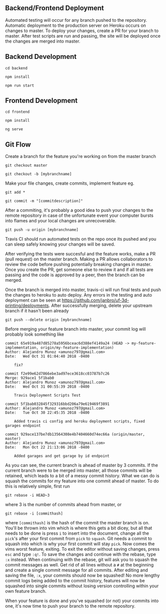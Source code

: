 
## Backend/Frontend Deployment
Automated testing will occur for any branch pushed to the repository. Automatic deployment to the production server on Heroku occurs on changes to master. To deploy your changes, create a PR for your branch to master. After test scripts are run and passing, the site will be deployed once the changes are merged into master.

## Backend Development
`cd backend`

`npm install`

`npm run start`

## Frontend Development
`cd frontend`

`npm install`

`ng serve`

## Git Flow
Create a branch for the feature you're working on from the master branch

`git checkout master`

`git checkout -b [mybranchname]`

Make your file changes, create commits, implement feature eg.

`git add *`

`git commit -m "[commitdescription]"`

After a commiting, it's probably a good idea to push your changes to the remote repository in case of the unfortunate event your computer bursts into flames and your local changes are unrecoverable.

`git push -u origin [mybranchname]`

Travis CI should run automated tests on the repo once its pushed and you can sleep safely knowing your changes will be saved.

After verifying the tests were succesful and the feature works, make a PR (pull request) on the master branch. Making a PR allows collaborators to review the code before pushing potentially breaking changes in master. Once you create the PR, get someone else to review it and if all tests are passing and the code is approved by a peer, then the branch can be merged.

Once the branch is merged into master, travis-ci will run final tests and push the changes to heroku to auto deploy. Any errors in the testing and auto deployment can be seen at https://github.com/janbro/uf-3d-printing/deployments. After successfully merging, delete your upstream branch if it hasn't been already

`git push --delete origin [mybranchname]`

Before merging your feature branch into master, your commit log will probably look something like

```
commit 65e919a487d85278a5956bceac6d388ef4149a24 (HEAD -> my-feature-implementation, origin/my-feature-implementation)
Author: Alejandro Munoz <amunoz797@gmail.com>
Date:   Wed Oct 31 01:04:40 2018 -0400

    fix?

commit f2e99e62d7866ebe3ad97ece3618cc03787b7c26
Merge: 929ace1 5f1bab0
Author: Alejandro Munoz <amunoz797@gmail.com>
Date:   Wed Oct 31 00:55:39 2018 -0400

    Travis Deployment Scripts Test

commit 5f1bab032845f329316bbd206a79e619469f3891
Author: Alejandro Munoz <amunoz797@gmail.com>
Date:   Tue Oct 30 22:45:35 2018 -0400

    Added travis ci config and heroku deployment scripts, fixed garages endpoint

commit 929ace137be7db13564308e4b7404660d74ec66a (origin/master, master)
Author: Alejandro Munoz <amunoz797@gmail.com>
Date:   Mon Oct 22 21:13:06 2018 -0400

    Added garages and get garage by id endpoint
```

As you can see, the current branch is ahead of master by 3 commits. If the current branch were to be merged into master, all those commits will be retained, which leads to a bit of a messy commit history. What we can do is squash the commits for my feature into one commit ahead of master. To do this is relatively simple, first run 

`git rebase -i HEAD~3`

where 3 is the number of commits ahead from master, or 

`git rebase -i [commithash]`

where `[commithash]` is the hash of the commit the master branch is on. You'll be thrown into vim which is where this gets a bit dicey, but all that needs to be done is press `i` to insert into the document, change all the `pick`'s after your first commit from `pick` to `squash`. Git needs a commit to squash into which is why your first commit will stay `pick`. Now comes the vims worst feature, exiting. To exit the editor without saving changes, press `esc` and type `:q!`. To save the changes and continue with the rebase, type `:x` instead. When continuing with the rebase, git will ask you to squash the commit messages as well. Get rid of all lines without a `#` at the beginning and create a single commit message for all commits. After editing and saving the file, `:x`, your commits should now be squashed! No more lengthy commit logs being added to the commit history, features will now be squashed into single commits without losing version controlling within your own feature branch.

When your feature is done and you've squashed (or not) your commits into one, it's now time to push your branch to the remote repository.